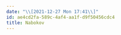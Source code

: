 ```yaml
---
date: "\\[2021-12-27 Mon 17:41\\]"
id: ae4cd2fa-589c-4af4-aa1f-d9f50456cdc4
title: Nabokov
---
```


